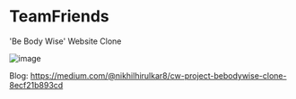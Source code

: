 # TeamFriends
'Be Body Wise' Website Clone

![image](https://user-images.githubusercontent.com/97525857/171800192-93fbf7ec-5cba-4583-adcb-4b487c6d6def.png)


Blog:
https://medium.com/@nikhilhirulkar8/cw-project-bebodywise-clone-8ecf21b893cd
